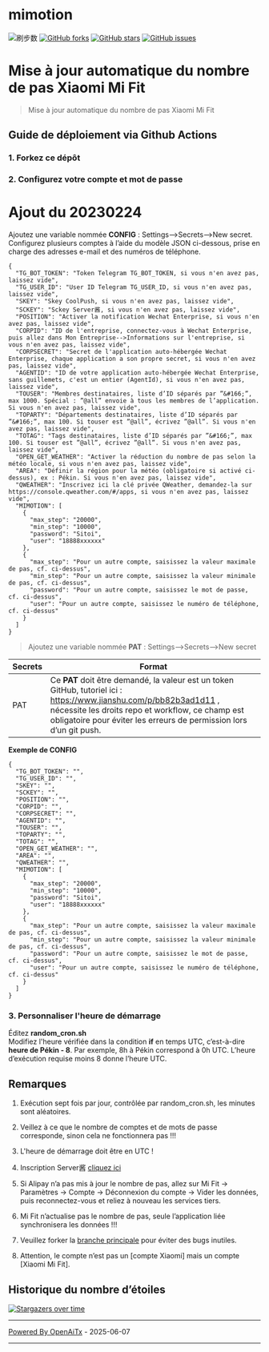 # mimotion
![刷步数](https://github.com/xunichanghuan/mimotion-run/actions/workflows/run.yml/badge.svg)
[![GitHub forks](https://img.shields.io/github/forks/xunichanghuan/mimotion-run?style=flat-square)](https://github.com/xunichanghuan/mimotion-run/network)
[![GitHub stars](https://img.shields.io/github/stars/xunichanghuan/mimotion-run?style=flat-square)](https://github.com/xunichanghuan/mimotion-run/stargazers)
[![GitHub issues](https://img.shields.io/github/issues/xunichanghuan/mimotion-run?style=flat-square)](https://github.com/xunichanghuan/mimotion-run/issues)

# Mise à jour automatique du nombre de pas Xiaomi Mi Fit

> Mise à jour automatique du nombre de pas Xiaomi Mi Fit

## Guide de déploiement via Github Actions

### 1. Forkez ce dépôt

### 2. Configurez votre compte et mot de passe
# Ajout du 20230224
Ajoutez une variable nommée **CONFIG** : Settings-->Secrets-->New secret. Configurez plusieurs comptes à l’aide du modèle JSON ci-dessous, prise en charge des adresses e-mail et des numéros de téléphone.
```
{
  "TG_BOT_TOKEN": "Token Telegram TG_BOT_TOKEN, si vous n'en avez pas, laissez vide",
  "TG_USER_ID": "User ID Telegram TG_USER_ID, si vous n'en avez pas, laissez vide",
  "SKEY": "Skey CoolPush, si vous n'en avez pas, laissez vide",
  "SCKEY": "Sckey Server酱, si vous n'en avez pas, laissez vide",
  "POSITION": "Activer la notification Wechat Enterprise, si vous n'en avez pas, laissez vide",
  "CORPID": "ID de l'entreprise, connectez-vous à Wechat Enterprise, puis allez dans Mon Entreprise-->Informations sur l'entreprise, si vous n'en avez pas, laissez vide",
  "CORPSECRET": "Secret de l'application auto-hébergée Wechat Enterprise, chaque application a son propre secret, si vous n'en avez pas, laissez vide",
  "AGENTID": "ID de votre application auto-hébergée Wechat Enterprise, sans guillemets, c'est un entier (AgentId), si vous n'en avez pas, laissez vide",
  "TOUSER": "Membres destinataires, liste d’ID séparés par ”&#166;”, max 1000. Spécial : ”@all” envoie à tous les membres de l’application. Si vous n'en avez pas, laissez vide",
  "TOPARTY": "Départements destinataires, liste d’ID séparés par ”&#166;”, max 100. Si touser est ”@all”, écrivez ”@all”. Si vous n'en avez pas, laissez vide",
  "TOTAG": "Tags destinataires, liste d’ID séparés par ”&#166;”, max 100. Si touser est ”@all”, écrivez ”@all”. Si vous n'en avez pas, laissez vide",
  "OPEN_GET_WEATHER": "Activer la réduction du nombre de pas selon la météo locale, si vous n'en avez pas, laissez vide",
  "AREA": "Définir la région pour la météo (obligatoire si activé ci-dessus), ex : Pékin. Si vous n'en avez pas, laissez vide",
  "QWEATHER": "Inscrivez ici la clé privée QWeather, demandez-la sur https://console.qweather.com/#/apps, si vous n'en avez pas, laissez vide",
  "MIMOTION": [
    {
      "max_step": "20000",
      "min_step": "10000",
      "password": "Sitoi",
      "user": "18888xxxxxx"
    },
    {
      "max_step": "Pour un autre compte, saisissez la valeur maximale de pas, cf. ci-dessus",
      "min_step": "Pour un autre compte, saisissez la valeur minimale de pas, cf. ci-dessus",
      "password": "Pour un autre compte, saisissez le mot de passe, cf. ci-dessus",
      "user": "Pour un autre compte, saisissez le numéro de téléphone, cf. ci-dessus"
    }
  ]
}
```
> Ajoutez une variable nommée **PAT** : Settings-->Secrets-->New secret

| Secrets |  Format  |
| ------- | ------ |
| PAT     |   Ce **PAT** doit être demandé, la valeur est un token GitHub, tutoriel ici : https://www.jianshu.com/p/bb82b3ad1d11 , nécessite les droits repo et workflow, ce champ est obligatoire pour éviter les erreurs de permission lors d’un git push. |

**Exemple de CONFIG**
```
{
  "TG_BOT_TOKEN": "",
  "TG_USER_ID": "",
  "SKEY": "",
  "SCKEY": "",
  "POSITION": "",
  "CORPID": "",
  "CORPSECRET": "",
  "AGENTID": "",
  "TOUSER": "",
  "TOPARTY": "",
  "TOTAG": "",
  "OPEN_GET_WEATHER": "",
  "AREA": "",
  "QWEATHER": "",
  "MIMOTION": [
    {
      "max_step": "20000",
      "min_step": "10000",
      "password": "Sitoi",
      "user": "18888xxxxxx"
    },
    {
      "max_step": "Pour un autre compte, saisissez la valeur maximale de pas, cf. ci-dessus",
      "min_step": "Pour un autre compte, saisissez la valeur minimale de pas, cf. ci-dessus",
      "password": "Pour un autre compte, saisissez le mot de passe, cf. ci-dessus",
      "user": "Pour un autre compte, saisissez le numéro de téléphone, cf. ci-dessus"
    }
  ]
}
```

### 3. Personnaliser l'heure de démarrage

Éditez **random_cron.sh**  
Modifiez l'heure vérifiée dans la condition **if** en temps UTC, c’est-à-dire **heure de Pékin - 8**. Par exemple, 8h à Pékin correspond à 0h UTC. L’heure d’exécution requise moins 8 donne l’heure UTC.



## Remarques

1. Exécution sept fois par jour, contrôlée par random_cron.sh, les minutes sont aléatoires.

2. Veillez à ce que le nombre de comptes et de mots de passe corresponde, sinon cela ne fonctionnera pas !!!

3. L'heure de démarrage doit être en UTC !

4. Inscription Server酱 [cliquez ici](https://sct.ftqq.com/)

5. Si Alipay n’a pas mis à jour le nombre de pas, allez sur Mi Fit -> Paramètres -> Compte -> Déconnexion du compte -> Vider les données, puis reconnectez-vous et reliez à nouveau les services tiers.

6. Mi Fit n’actualise pas le nombre de pas, seule l’application liée synchronisera les données !!!

7. Veuillez forker la [branche principale](https://github.com/xunichanghuan/mimotion-run/) pour éviter des bugs inutiles.

8. Attention, le compte n’est pas un [compte Xiaomi] mais un compte [Xiaomi Mi Fit].

## Historique du nombre d’étoiles

[![Stargazers over time](https://starchart.cc/xunichanghuan/mimotion-run.svg)](https://starchart.cc/xunichanghuan/mimotion-run)


---

[Powered By OpenAiTx](https://github.com/OpenAiTx/OpenAiTx) - 2025-06-07

---